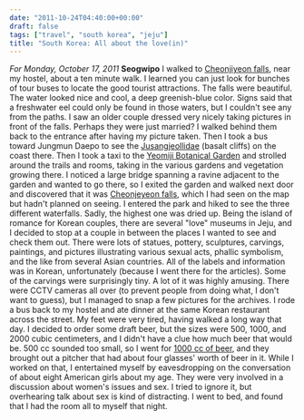 ```yaml
---
date: "2011-10-24T04:40:00+00:00"
draft: false
tags: ["travel", "south korea", "jeju"]
title: "South Korea: All about the love(in)"
---
```

*For Monday, October 17, 2011* **Seogwipo** I walked to [Cheonjiyeon falls](http://www.google.com/search?hl=en&q;=Cheonjiyeon&gs;_sm=e&gs;_upl=47l47l0l807l1l1l0l0l0l0l200l200l2-1l1l0&bav;=on.2,or.r_gc.r_pw.,cf.osb&biw;=1600&bih;=773&um;=1&ie;=UTF-8&tbm;=isch&source;=og&sa;=N&tab;=wi), near my hostel, about a ten minute walk. I learned you can just look for bunches of tour buses to locate the good tourist attractions. The falls were beautiful. The water looked nice and cool, a deep greenish-blue color. Signs said that a freshwater eel could only be found in those waters, but I couldn't see any from the paths. I saw an older couple dressed very nicely taking pictures in front of the falls. Perhaps they were just married? I walked behind them back to the entrance after having my picture taken. Then I took a bus toward Jungmun Daepo to see the [Jusangjeollidae](http://www.google.com/search?hl=en&q;=Cheonjiyeon&gs;_sm=e&gs;_upl=47l47l0l807l1l1l0l0l0l0l200l200l2-1l1l0&bav;=on.2,or.r_gc.r_pw.,cf.osb&biw;=1600&bih;=773&um;=1&ie;=UTF-8&tbm;=isch&source;=og&sa;=N&tab;=wi#um=1&hl;=en&tbm;=isch&sa;=1&q;=Jusangjeollidae&pbx;=1&oq;=Jusangjeollidae&aq;=f&aqi;=&aql;=1&gs;_sm=e&gs;_upl=220160l220160l0l220629l1l1l0l0l0l0l138l138l0.1l1l0&bav;=on.2,or.r_gc.r_pw.,cf.osb&fp;=b94a58eecda233ce&biw;=1600&bih;=773) (basalt cliffs) on the coast there. Then I took a taxi to the [Yeomiji Botanical Garden](http://www.google.com/search?um=1&hl;=en&q;=Jusangjeollidae&gs;_sm=e&gs;_upl=220160l220160l0l220629l1l1l0l0l0l0l138l138l0.1l1l0&bav;=on.2,or.r_gc.r_pw.,cf.osb&biw;=1600&bih;=773&ie;=UTF-8&tbm;=isch&source;=og&sa;=N&tab;=wi#um=1&hl;=en&tbm;=isch&sa;=1&q;=yeomiji+botanical+garden&pbx;=1&oq;=Yeomiji+Botanical+Garden&aq;=0S&aqi;=g-S2&aql;=1&gs;_sm=c&gs;_upl=482l482l0l3777l1l1l0l0l0l0l217l217l2-1l1l0&bav;=on.2,or.r_gc.r_pw.,cf.osb&fp;=b94a58eecda233ce&biw;=1600&bih;=773) and strolled around the trails and rooms, taking in the various gardens and vegetation growing there. I noticed a large bridge spanning a ravine adjacent to the garden and wanted to go there, so I exited the garden and walked next door and discovered that it was [Cheonjeyeon falls](http://www.google.com/search?um=1&hl;=en&q;=Jusangjeollidae&gs;_sm=e&gs;_upl=220160l220160l0l220629l1l1l0l0l0l0l138l138l0.1l1l0&bav;=on.2,or.r_gc.r_pw.,cf.osb&biw;=1600&bih;=773&ie;=UTF-8&tbm;=isch&source;=og&sa;=N&tab;=wi#um=1&hl;=en&tbm;=isch&sa;=1&q;=Cheonjeyeon&oq;=Cheonjeyeon&aq;=f&aqi;=g1g-s3g-S1&aql;=1&gs;_sm=e&gs;_upl=144840l144840l0l145714l1l1l0l0l0l0l263l263l2-1l1l0&bav;=on.2,or.r_gc.r_pw.,cf.osb&fp;=b94a58eecda233ce&biw;=1600&bih;=773), which I had seen on the map but hadn't planned on seeing. I entered the park and hiked to see the three different waterfalls. Sadly, the highest one was dried up. Being the island of romance for Korean couples, there are several "love" museums in Jeju, and I decided to stop at a couple in between the places I wanted to see and check them out. There were lots of statues, pottery, sculptures, carvings, paintings, and pictures illustrating various sexual acts, phallic symbolism, and the like from several Asian countries. All of the labels and information was in Korean, unfortunately (because I went there for the articles). Some of the carvings were surprisingly tiny. A lot of it was highly amusing. There were CCTV cameras all over (to prevent people from doing what, I don't want to guess), but I managed to snap a few pictures for the archives. I rode a bus back to my hostel and ate dinner at the same Korean restaurant across the street. My feet were very tired, having walked a long way that day. I decided to order some draft beer, but the sizes were 500, 1000, and 2000 cubic centimeters, and I didn't have a clue how much beer that would be. 500 cc sounded too small, so I went for [1000 cc of beer](http://www.google.com/search?um=1&hl;=en&q;=Cheonjeyeon&gs;_sm=e&gs;_upl=144840l144840l0l145714l1l1l0l0l0l0l263l263l2-1l1l0&bav;=on.2,or.r_gc.r_pw.,cf.osb&biw;=1600&bih;=773&ie;=UTF-8&sa;=N&tab;=iw#pq=cheonjeyeon&hl;=en&sugexp;=kjrmc&cp;=13&gs;_id=15&xhr;=t&q;=1000+cc+in+oz&pf;=p&sclient;=psy-ab&source;=hp&pbx;=1&oq;=1000+cc+in+oz&aq;=f&aqi;=&aql;=&gs;_sm=&gs;_upl=&bav;=on.2,or.r_gc.r_pw.,cf.osb&fp;=2196ee66493014b2&biw;=1600&bih;=773), and they brought out a pitcher that had about four glasses' worth of beer in it. While I worked on that, I entertained myself by eavesdropping on the conversation of about eight American girls about my age. They were very involved in a discussion about women's issues and sex. I tried to ignore it, but overhearing talk about sex is kind of distracting. I went to bed, and found that I had the room all to myself that night.
